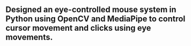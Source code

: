 ## Designed  an eye-controlled mouse system in Python using OpenCV and MediaPipe to control cursor movement and clicks using eye movements.
